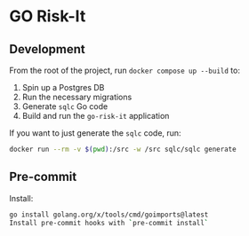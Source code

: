 # GO Risk-It

## Development

From the root of the project, run `docker compose up --build` to:

1. Spin up a Postgres DB
2. Run the necessary migrations
3. Generate `sqlc` Go code
4. Build and run the `go-risk-it` application

If you want to just generate the `sqlc` code, run:

```bash
docker run --rm -v $(pwd):/src -w /src sqlc/sqlc generate
```

## Pre-commit
Install:
```bash
go install golang.org/x/tools/cmd/goimports@latest
Install pre-commit hooks with `pre-commit install`

